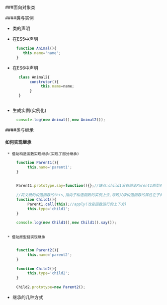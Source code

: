 ###面向对象类


####类与实例

* 类的声明

 * 在ES5中声明
```js
     function Animal(){
        this.name='name';
     }
 ```   
 
 * 在ES6中声明
    
```js
      class Animal2{
           construtor(){
                this.name=name;
           }
      }
 
``` 
    
* 生成实例(实例化)

```js
     console.log(new Animal(),new Animal2());
```
####类与继承

#### 如何实现继承

     * 借助构造函数实现继承(实现了部分继承)
     
```js
     function Parent1(){
          this.name='parent1';
     }
     
     
     Parent1.prototype.say=function(){};//缺点:child1没有继承Parent1原型对象的方法
     
     //将父级的构造函数的this,指向子构造函数的实例上去,导致父级构造函数的属性在子构造函数里都有
     function Child1(){
          Parent1.call(this);//apply(改变函数运行的上下文)
          this.type='child1';
     }
     
     console.log(new Child1(),new Child1().say());
     

```
     * 借助原型链实现继承
     
     
```js

     function Parent2(){
          this.name='parent2';
     }
     
     function Child2(){
          this.type='child2';
     }
     
     Child2.prototype=new Parent2();
```


* 继承的几种方式   
    
